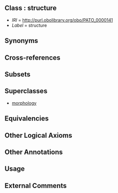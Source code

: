 
## Class : structure

 * *IRI* = http://purl.obolibrary.org/obo/PATO_0000141
 * *Label* = structure

## Synonyms


## Cross-references


## Subsets


## Superclasses

 * [morphology](../../PATO/51/PATO_0000051.md)

## Equivalencies


## Other Logical Axioms


## Other Annotations


## Usage


## External Comments

